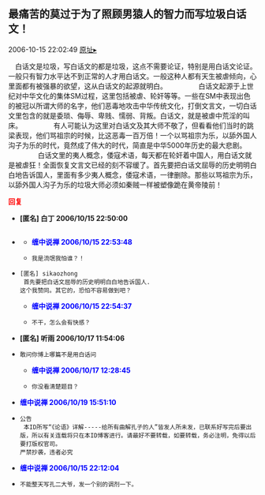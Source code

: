 ## 最痛苦的莫过于为了照顾男猿人的智力而写垃圾白话文！
2006-10-15 22:02:49
[原址▸](http://www.fxgan.com/chan_time/2006_07_12/375.htm)


　白话文是垃圾，写白话文的都是垃圾，这点不需要论证，特别是用白话文论证。一般只有智力水平达不到正常的人才用白话文。一般这种人都有天生被虐倾向，心里面都有被强暴的欲望，这从白话文的起源就明白。 　　 　　白话文起源于上世纪对中华文化的集体SM过程，这里包括被虐、轮奸等等。一些在SM中表现出色的被冠以所谓大师的名字，他们恶毒地攻击中华传统文化，打倒文言文，一切白话文里包含的就是委琐、侮辱、卑贱、懦弱、背叛。白话文，就是被虐中荒淫的叫床。 　　 　　有人可能认为这里对白话文及其大师不敬了，但看看他们当时的跳梁表现，他们骂祖宗的时候，比这恶毒一百万倍！一个以骂祖宗为乐，以舔外国人沟子为乐的时代，竟然成了伟大的时代，简直是中华5000年历史的最大悲剧。 　　 　　白话文里的夷人概念，倭寇术语，每天都在轮奸着中国人，用白话文就是被虐狂！全面恢复文言文已经的刻不容缓了。首先要把白话文屈辱的历史明明白白地告诉国人，里面有多少夷人概念，倭寇术语，一律删除。那些以骂祖宗为乐，以舔外国人沟子为乐的垃圾大师必须如秦贼一样被塑像跪在黄帝陵前！




**<font color='red'>回复</font>**


- **[匿名] 白丁  2006/10/15 22:50:00**
- ```

  ```
   - **<font color='blue'>缠中说禅 2006/10/15 22:53:48</font>**
   - ```
     我是流氓我怕谁？！
     ```
- ```
  [匿名] sikaozhong 
   首先要把白话文屈辱的历史明明白白地告诉国人.
  这个我赞同。其它的，恐怕不容易做到吧？ 
  ```
   - **<font color='blue'>缠中说禅 2006/10/15 22:54:37</font>**
   - ```
     不干，怎么会有快感？
     ```
- **[匿名] 听雨  2006/10/17 11:54:06**
- ```
  敢问你博上哪篇不是用白话问 
  ```
   - **<font color='blue'>缠中说禅 2006/10/17 12:28:45</font>**
   - ```
     你没看清楚题目？
     ```
- **<font color='blue'>缠中说禅 2006/10/19 15:51:10</font>**
- ```
  公告
   本ID所写“《论语》详解-----给所有曲解孔子的人”皆发人所未发，已联系好写完后要出版，所以有关连载将只在本ID博客进行。请最好不要转载，如要转载，务必注明，免得以后要打版权官司。
  严禁抄袭，违者必究
  ```
- **<font color='blue'>缠中说禅 2006/10/15 22:12:04</font>**
- ```
  不能整天写孔二大爷，发一个别的调剂一下。
  ```
